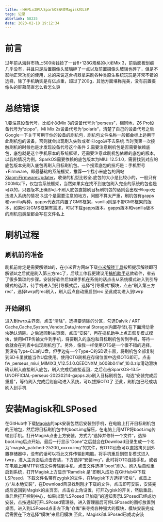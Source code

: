 ```yaml
---
title: 小米Mix3刷入SparkOS安装Magisk和LSP
tags: 记录
abbrlink: 58235
date: 2023-02-18 19:12:34
---
```

# 前言
过年前从海鲜市场上500块钱捡了一台8+128G规格的小米Mix 3，前后面板划痕几乎没有，并且只是后置摄像头玻璃碎了一点以及前置摄像头玻璃也碎了，但是不影响正常功能的使用，总的来说这台机器拿来刷各种类原生系统玩玩是非常不错的选择，除了手机确实是有亿点重，超过了200g，其他方面堪称完美，没有前置摄像头的屏幕简直怎么看怎么爽

# 总结错误
1.要注意设备代号，比如小米Mix 3的设备代号为“perseus”，相同地，Z6 Pro设备代号为“zippo”，Mi Mix 2s设备代号为“polaris”，清楚了自己的设备代号之后Google一下关于可用于你的设备的刷机包，刷机包文件名称一般都会标上适用于此刷机包的设备，否则就会出现刷入失败或者卡logo进不去系统.当时我第一次接触刷机的时候也是才发现设备代号这个条件
2.需要注意刷机包是否需要依赖底包，底包就是这个手机原本的系统框架，还需要注意此刷机包依赖的底包的版本，以我的情况为例，SparkOS需要依赖的底包版本为MIUI 12.5.1.0，需要找到对应的底包版本先刷入底包再刷入目标刷机包。一个搜索底包的技巧是：手机型号+Firmware，即最基础的系统框架，推荐一个找小米底包的网站[XiaomiFirmwareUpdater](https://xiaomifirmwareupdater.com)，收录的机型比较全.底包的大小是比较小的，一般只有200M以下，仅包含系统框架，当然如果实在找不到底包刷入完全的系统的包也是可以的，只要版本正确即可.不刷入底包直接刷目标刷机包的话则会出现卡logo无法进入系统的情况
3.这个是需要注意的地方，问题不算太严重，刷机包有gapps和vanilla两种，gapps代表其内置了GMS框架，vanilla则是不带GMS框架的版本，如果你对GMS框架有需求，可以下载gapps版本。gapps版本和vanilla版本的刷机包类型都会写在文件名上

# 刷机过程
## 刷机前的准备
刷机前肯定是需要解锁bl的，在小米官方网站下载[小米解锁工具](https://www.miui.com/unlock/download.html)按照提示解锁即可
解锁bl之后就是刷入第三方rec了，后续工作我更建议用[搞机助手](https://lsdy.top/gjzs)这款软件，省去了很多繁琐的步骤。安装好软件后如果手机在系统的话点击从系统模式进入到引导模式的选项，待手机进入到引导模式后，选择“引导模式”模块，点击“刷入第三方rec”，选择twrp的rec刷入，刷入后点自动重启到rec
至此成功进入到twrp
## 开始刷机
进入到twrp主界面，点击“清除”，选择要清除的分区，勾选Dalvik / ART Cache,Cache,System,Vendor,Data,Internal Storage(内置存储),在下面滑动滑块确认清除。之后返回到主页面，点击“安装”，再在搞机助手上点击恢复模式模块，使用MTP传输文件到手机，将要刷入的底包和目标刷机包传到手机，等待一会就会在列表中出现刷机包了。另外，像我一样使用OTG是一个很不错的选择，我没有Type-C口的U盘，但手边有一个Type-C的SD读卡器，将刷机包全部复制到SD卡里就能当作U盘使用。使用OTG刷机在存储位置中选择OTG即可。点击fw_perseus_miui_MIMIX3_V12.5.1.0.QEECNXM_b008b041ef_10.0.zip滑动滑块确认刷入直接刷入底包，刷入完成后直接返回，之后点击SparkOS-13.5-UNOFFICIAL-perseus-20230214-gapps.zip刷入目标刷机包，勾选“安装完成后重启”，等待刷入完成后则自动进入系统，可以拔掉OTG了
至此，刷机包已经成功刷入到手机

# 安装Magisk和LSPosed
在GitHub中下载[Magisk](https://github.com/topjohnwu/Magisk/releases)的apk安装包然后安装到手机，在电脑上打开目标刷机包的压缩包，然后将目标刷机包中的boot.img解压，在电脑上用MTP将boot.img传输到手机。打开Magisk点击上方安装，方式为“选择并修补一个文件”，选择boot.img后点开始，最后一行显示“Done”之后就会在Download目录生成一个名为“magisk_patched-25200_xxxxx.img”的文件，有OTG设备可以直接拷贝到外置存储器中，没有的话可以将此文件传输到电脑。将手机重启到恢复模式进入twrp，进入主页面后点击安装，下方选择“安装img”，此时将OTG连接手机，或者在电脑上用MTP将该文件传输到手机，点击文件选择“boot”刷入，刷入后自动重启到系统，打开Magisk上方显示“Ramdisk 是”即刷入成功
在GitHub中下载[LSPosed](https://github.com/LSPosed/LSPosed/releases)，下载文件名带有zygisk的文件，在Magisk下方选择“模块”，点击上方“从本地安装”，在Download目录找到刚才下载的文件，点击即可安装，安装完成后返回到Magisk的主页面，点击右上角设置，打开Zygisk的开关，然后重启。重启后打开控制中心，如果出现“LSPosed 已加载”的通知表示LSPosed已经成功安装，点按通知打开LSPosed管理器，进入管理器后可将LSPosed的图标放置到桌面。进入到LSPosed点击左下角“仓库”来寻找各种强大的模块，模块安装完成后需要在下方选择“模块”来启用模块
至此，Magisk和LSPosed已成功安装